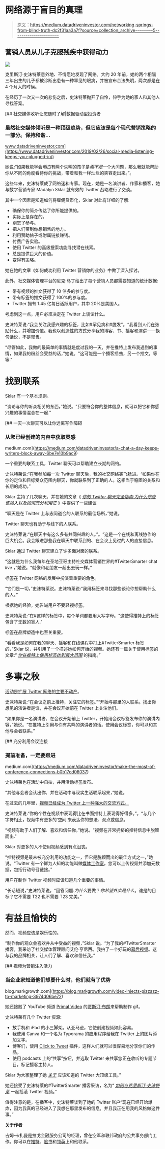 # 网络源于盲目的真理

> 原文：<https://medium.datadriveninvestor.com/networking-springs-from-blind-truth-dc2f31aa3a7f?source=collection_archive---------5----------------------->

## 营销人员从儿子克服残疾中获得动力

![](img/db14ebc130fd66908985143026055ffa.png)

克里斯汀·史沫特莱意外地、不情愿地发现了网络。大约 20 年前，她的两个相隔三年出生的儿子都被诊断出患有一种罕见的眼病，并被宣布合法失明，两次都是在 4 个月大的时候。

在经历了一次又一次的悲伤之后，史沫特莱抛开了自怜，伸手为她的家人和其他人寻找答案。

[](https://www.datadriveninvestor.com/2019/02/26/social-media-listening-keeps-you-plugged-in/) [## 社交媒体收听让您随时了解|数据驱动型投资者

### 虽然社交媒体倾听是一种顶级趋势，但它应该是每个现代营销策略的一部分。保持和谐…

www.datadriveninvestor.com](https://www.datadriveninvestor.com/2019/02/26/social-media-listening-keeps-you-plugged-in/) 

她说:“如果我能学会*明白*有两个失明的孩子是*而不是*一个大问题，那么我就能帮助你从不同的角度看待你的挑战，带着和我一样灿烂的笑容走出来。”。

这些年来，史沫特莱成了网络迷和专家。现在，她是一名演讲者、作家和播客，她与数字营销专家 Madalyn Sklar 就有效的 Twitter 战略进行了交谈。

其中一个因素是知道如何将雇佣货币化，Sklar 对此有详细的了解:

*   确保你的简介传达了你所能提供的。
*   实际上是存在的。
*   别忘了参与。
*   把人们带到你想销售的地方。
*   利用赞助帖子或附属链接赚钱。
*   付费广告实验。
*   使用 Twitter 的高级搜索功能寻找潜在线索。
*   总是提供巨大的价值。
*   变得有策略。

她在她的文章《如何成功利用 Twitter 营销你的业务》中做了深入探讨。

此外，社交媒体管理平台的尼克·马丁给出了每个营销人员都需要知道的统计数据:

*   带有视频的推文获得了 10 倍多的参与度。
*   带有标签的推文获得了 100%的参与度。
*   Twitter 拥有 1.45 亿每日活跃用户，其中 20%是美国人。

考虑到这一点，用户必须决定在 Twitter 上谈论什么。

史沫特莱说:“我会关注我感兴趣的标签，比如#罕见病和#脱发”。“我看到人们在张贴什么，并增加价值。我也以创造性的方式分享我的博客、书、播客和演讲——换句话说，不是兜售。

“尽管如此，我做的最简单的事情就是度过我的一天，并在推特上发布我遇到的事情，如果我的粉丝会受益的话，”她说。"这可能是一个播客插曲，另一个推文，等等."

# **找到联系**

Sklar 有一个基本规则。

“谈论与你的听众相关的东西，”她说。"只要符合你的整体信息，就可以把它和你感兴趣的事情混合在一起."

[](https://medium.com/datadriveninvestor/a-chat-a-day-keeps-writers-block-away-6be7e10b9ac9) [## 一天一次聊天可以让你远离写作障碍

### 从您已经创建的内容中获取灵感

medium.com](https://medium.com/datadriveninvestor/a-chat-a-day-keeps-writers-block-away-6be7e10b9ac9) 

一个重要的联系工具，Twitter 聊天可以帮助建立长期的网络。

史沫特莱说:“在我参加每一次 Twitter 聊天后，我的社交网络突飞猛进。“如果你在你的定位和目标受众范围内聊天，你就联系到了正确的人。这相当于稳固的关系和长期的成功。”

Sklar 主持了几次聊天，并在她的文章《 [*你的 Twitter 聊天完全指南:为什么你应该加入以及如何充分利用它*](https://madalynsklar.com/2019/02/your-complete-guide-to-twitter-chats-why-you-should-join-how-to-make-the-most-of-it/) 》中提供了一些建议

“聊天是在 Twitter 上与志同道合的人联系的最佳场所，”她说。

Twitter 聊天也有助于与线下的人联系。

史沫特莱说:“在聊天中有这么多有共同兴趣的人。”。“这是一个在线和离线协作的巨大机会。我会跟进那些我在聊天中联系到的、在会议上见过的人的直接信息。

Sklar 通过 Twitter 聊天建立了许多面对面的联系。

“这就是为什么我每年在圣地亚哥主持社交媒体营销世界的#TwitterSmarter chat *live* ，”她说。“就像和老朋友一起出去玩一样。”

标签在 Twitter 网络的发展中扮演着重要的角色。

“它们是一切，”史沫特莱说。史沫特莱说:“我用标签来寻找那些谈论你想帮助什么的人。”

根据她的经验，她告诫用户不要轻视标签。

史沫特莱说:“在#这样的标签中，每个单词都要用大写字母。"这使得推特上的标签包含了无数的盲人."

标签在品牌塑造中也至关重要。

“看看我是如何在我的聊天、播客和在线课程中打上#TwitterSmarter 标签的，”Sklar 说，并引用了一个描述她如何开始的视频。她还有一篇关于使用标签的文章:“ [*你在推特上使用标签达到最大范围*](https://madalynsklar.com/2019/10/using-hashtags-on-twitter/) 的指南。”

# **多事之秋**

[活动是扩展 Twitter 网络的主要不动产](https://medium.com/@JKatzaman/make-the-most-of-conference-connections-b0b17cd08037)。

史沫特莱说:“在会议之前上推特，关注它的标签。”“开始与那里的人联系。找出你想见的演讲者是谁，并在会议开始前在 Twitter 上关注他们。

“如果你是一名演讲者，在会议开始前上 Twitter，开始用会议标签发布你的演讲内容，”她说。“在推特上引用与你有共鸣的演讲者的话。使用会议标签，你可以和其他与会者联系。”

[](https://medium.com/datadriveninvestor/make-the-most-of-conference-connections-b0b17cd08037) [## 充分利用会议连接

### 提前准备，一定要跟进

medium.com](https://medium.com/datadriveninvestor/make-the-most-of-conference-connections-b0b17cd08037) 

史沫特莱也在活动中自拍，并用活动标签发布。

“其他与会者会认出你，并在活动中与现实生活联系起来，”她说。

在过去的几年里，[视频已经成为 Twitter 上一种强大的交流方式。](https://www.datadriveninvestor.com/2019/01/23/video-sets-marketing-in-motion/)

史沫特莱说:“你的个性在视频中表现得比在书面推特上表现得好得多。”。“与几个字符相比，视频中有更多的‘空间’来表达你的想法、观点或信息。

“视频有助于人们了解、喜欢和信任你，”她说。"视频在非常拥挤的推特信息中脱颖而出."

Sklar 对更多的人不使用视频感到有点沮丧。

“推特视频是最未被充分利用的功能之一，但它是脱颖而出的最佳方式之一，”她说。“Twitter 有一个鲜为人知的功能叫做[媒体工作室](https://studio.twitter.com/library)。您可以上传视频并添加元数据，包括行动号召链接。”

用户在制作 Twitter 视频时应该知道几个重要的事情。

“长话短说，”史沫特莱说。“回答问题:*为什么*要做？*你希望外卖是什么*。谁是的目标？它不需要 T22 也不需要 T23 完美。”

# **有益且愉快的**

然而，视频应该是娱乐性的。

“制作你的观众会喜欢并从中受益的视频，”Sklar 说。“为了我的#TwitterSmarter 播客，我采访了社交媒体管理顾问艾伦·亨尼西。我拍了一个好玩的[幕后视频](https://twitter.com/MadalynSklar/status/1192515880971845632)。这与我的品牌相关，让人们了解、喜欢和信任我。”

[](https://blog.markgrowth.com/video-injects-pizzazz-to-marketing-3974d06be72) [## 视频为营销注入活力

### 当企业家知道他们想要什么时，他们就有了优势

blog.markgrowth.com](https://blog.markgrowth.com/video-injects-pizzazz-to-marketing-3974d06be72) 

她还接触了 YouTube 频道 [Primal Video](https://www.youtube.com/primalvideo) 的[贾斯汀·布朗](https://twitter.com/justinbrownPV)来帮助制作 gif。

史沫特莱有几个 Twitter 资源:

*   放手机和 iPad 的小三脚架。从亚马逊，它使创建视频如此容易。
*   我使用 Canva 和一个名为 Typorama 的应用程序给我在 Twitter 上的图片添加文字。
*   博客们，使用 [Click to Tweet](https://twitter.com/clicktotweet) 插件，这样人们就可以很容易地分享你们的作品。
*   使用 podcasts 上的“共享”按钮，并选取 Twitter 来共享您正在收听的专题节目。标记播客主持人。

Sklar 为大家整理了她 [*关于*](https://madalynsklar.com/2019/03/tools-for-twitter/) 应该知道的 Twitter 大顶级工具。”

她还接受了史沫特莱的#TwitterSmarter 播客采访，名为“ [*如何与克里斯汀·史沫特莱*](https://madalynsklar.com/2019/08/58-how-to-rock-twitter-video-with-kristin-smedley-2/) 一起摇滚 Twitter 视频。”

值得注意的是，在播客中，史沫特莱谈到了她的 Twitter 账户“现在已经开始爆炸，因为我真的已经进入了我想在那里发布的信息，并且我正在用我的风格做这件事。”

**关于作者**

吉姆·卡扎曼是拉戈金融服务公司的经理，曾在空军和联邦政府的公共事务部门工作。你可以在[推特](https://twitter.com/JKatzaman)、[脸书](https://www.facebook.com/jim.katzaman)和[领英](https://www.linkedin.com/in/jim-katzaman-33641b21/)上和他联系。